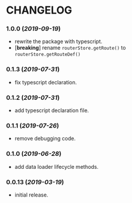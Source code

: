 # CHANGELOG

### 1.0.0 (*2019-09-19*)
- rewrite the package with typescript.
- [**breaking**] rename `routerStore.getRoute()` to `routerStore.getRouteDef()`


### 0.1.3 (*2019-07-31*)
- fix typescript declaration.


### 0.1.2 (*2019-07-31*)
- add typescript declaration file.


### 0.1.1 (*2019-07-26*)
- remove debugging code.


### 0.1.0 (*2019-06-28*)
- add data loader lifecycle methods.


### 0.0.13 (*2019-03-19*)
- initial release.
